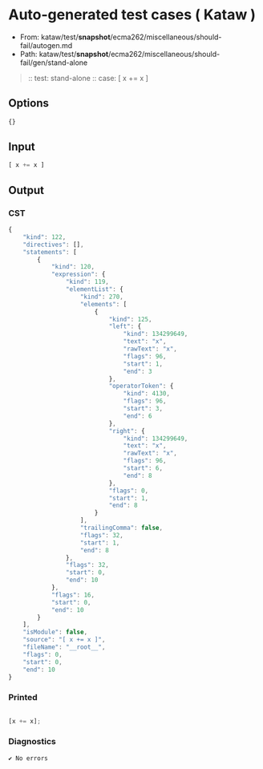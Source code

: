 # Auto-generated test cases ( Kataw )
- From: kataw/test/__snapshot__/ecma262/miscellaneous/should-fail/autogen.md
- Path: kataw/test/__snapshot__/ecma262/miscellaneous/should-fail/gen/stand-alone
> :: test: stand-alone
> :: case: [ x += x ]
## Options

`````js
{}
`````
## Input

`````js
[ x += x ]
`````
## Output

### CST

```javascript
{
    "kind": 122,
    "directives": [],
    "statements": [
        {
            "kind": 120,
            "expression": {
                "kind": 119,
                "elementList": {
                    "kind": 270,
                    "elements": [
                        {
                            "kind": 125,
                            "left": {
                                "kind": 134299649,
                                "text": "x",
                                "rawText": "x",
                                "flags": 96,
                                "start": 1,
                                "end": 3
                            },
                            "operatorToken": {
                                "kind": 4130,
                                "flags": 96,
                                "start": 3,
                                "end": 6
                            },
                            "right": {
                                "kind": 134299649,
                                "text": "x",
                                "rawText": "x",
                                "flags": 96,
                                "start": 6,
                                "end": 8
                            },
                            "flags": 0,
                            "start": 1,
                            "end": 8
                        }
                    ],
                    "trailingComma": false,
                    "flags": 32,
                    "start": 1,
                    "end": 8
                },
                "flags": 32,
                "start": 0,
                "end": 10
            },
            "flags": 16,
            "start": 0,
            "end": 10
        }
    ],
    "isModule": false,
    "source": "[ x += x ]",
    "fileName": "__root__",
    "flags": 0,
    "start": 0,
    "end": 10
}
```

### Printed

```javascript

[x += x];
```

### Diagnostics

```javascript
✔ No errors
```

